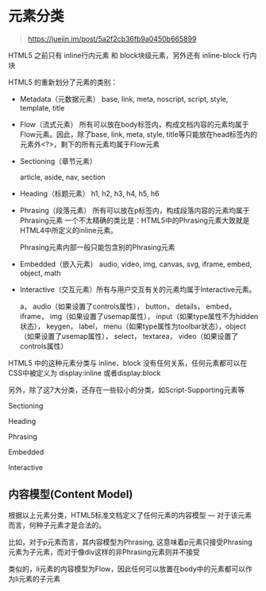 # 元素分类

> https://juejin.im/post/5a2f2cb36fb9a0450b665899

HTML5 之前只有 inline行内元素 和 block块级元素，另外还有 inline-block 行内块

HTML5 的重新划分了元素的类别：

- Metadata（元数据元素）
  base, link, meta, noscript, script, style, template, title

- Flow（流式元素）
  所有可以放在body标签内，构成文档内容的元素均属于Flow元素。因此，除了base, link, meta, style, title等只能放在head标签内的元素外<?>，剩下的所有元素均属于Flow元素

- Sectioning（章节元素）

  article, aside, nav, section

- Heading（标题元素）
  h1, h2, h3, h4, h5, h6

- Phrasing（段落元素）
  所有可以放在p标签内，构成段落内容的元素均属于Phrasing元素
  一个不太精确的类比是：HTML5中的Phrasing元素大致就是HTML4中所定义的inline元素。

  Phrasing元素内部一般只能包含别的Phrasing元素

- Embedded（嵌入元素）
  audio, video, img, canvas, svg, iframe, embed, object, math

- Interactive（交互元素）所有与用户交互有关的元素均属于Interactive元素。

  a， audio（如果设置了controls属性）， button， details， embed， iframe， img（如果设置了usemap属性）， input（如果type属性不为hidden状态）， keygen， label， menu（如果type属性为toolbar状态），object（如果设置了usemap属性）， select， textarea， video（如果设置了controls属性）

HTML5 中的这种元素分类与 inline、block 没有任何关系，任何元素都可以在CSS中被定义为 display:inline 或者display:block

另外，除了这7大分类，还存在一些较小的分类，如Script-Supporting元素等

Sectioning

Heading

Phrasing

Embedded

Interactive

## 内容模型(Content Model)

根据以上元素分类，HTML5标准文档定义了任何元素的内容模型 — 对于该元素而言，何种子元素才是合法的。

比如，对于p元素而言，其内容模型为Phrasing, 这意味着p元素只接受Phrasing元素为子元素，而对于像div这样的非Phrasing元素则并不接受

类似的，li元素的内容模型为Flow，因此任何可以放置在body中的元素都可以作为li元素的子元素


